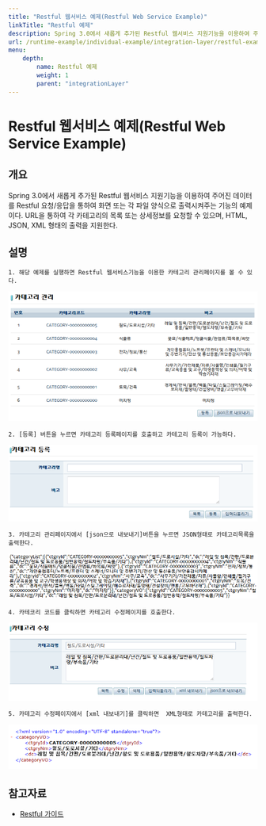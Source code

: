 ```yaml
---
title: "Restful 웹서비스 예제(Restful Web Service Example)"
linkTitle: "Restful 예제"
description: Spring 3.0에서 새롭게 추가된 Restful 웹서비스 지원기능을 이용하여 주어진 데이터를 Restful 요청/응답을 통하여 화면 또는 각 파일 양식으로 출력시켜주는 기능의 예제이다. URL을 통하여 각 카테고리의 목록 또는 상세정보를 요청할 수 있으며, HTML, JSON, XML 형태의 출력을 지원한다.
url: /runtime-example/individual-example/integration-layer/restful-example/
menu:
    depth:
        name: Restful 예제
        weight: 1
        parent: "integrationLayer"
---
```

# Restful 웹서비스 예제(Restful Web Service Example)

## 개요

Spring 3.0에서 새롭게 추가된 Restful 웹서비스 지원기능을 이용하여 주어진 데이터를 Restful 요청/응답을 통하여 화면 또는 각 파일 양식으로 출력시켜주는 기능의 예제이다. URL을 통하여 각 카테고리의 목록 또는 상세정보를 요청할 수 있으며, HTML, JSON, XML 형태의 출력을 지원한다.

## 설명

```
1. 해당 예제를 실행하면 Restful 웹서비스기능을 이용한 카테고리 관리페이지를 볼 수 있다. 
```

![restful-1](./images/restful-1.png)

```
2. [등록] 버튼을 누르면 카테고리 등록페이지를 호출하고 카테고리 등록이 가능하다.
```

![restful-2](./images/restful-2.png)

```
3. 카테고리 관리페이지에서 [json으로 내보내기]버튼을 누르면 JSON형태로 카테고리목록을 출력한다.
```

![restful-4](./images/restful-4.png)

```
4. 카테코리 코드를 클릭하면 카테고리 수정페이지를 호출한다.
```

![restful-3](./images/restful-3.png)

```
5. 카테고리 수정페이지에서 [xml 내보내기]를 클릭하면  XML형태로 카테고리를 출력한다.
```

![restful-5](./images/restful-5.png)

## 참고자료

- [Restful 가이드](../../../egovframe-runtime/integration-layer/restful.md)